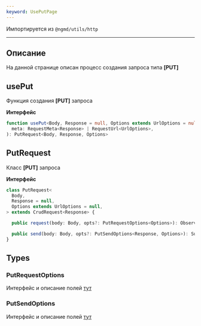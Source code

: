 ```yaml
---
keyword: UsePutPage
---
```


Импортируется из `@ngmd/utils/http`

---

## Описание

На данной странице описан процесс создания запроса типа **[PUT]**

## usePut

Функция создания **[PUT]** запроса

**Интерфейс**

```ts
function usePut<Body, Response = null, Options extends UrlOptions = null>(
  meta: RequestMeta<Response> | RequestUrl<UrlOptions>,
): PutRequest<Body, Response, Options>
```

## PutRequest

Класс **[PUT]** запроса

**Интерфейс**

```ts
class PutRequest<
  Body,
  Response = null,
  Options extends UrlOptions = null,
> extends CrudRequest<Response> {

  public request(body: Body, opts?: PutRequestOptions<Options>): Observable<Response>;

  public send(body: Body, opts?: PutSendOptions<Response, Options>): Subscription;
}
```

## Types

### PutRequestOptions

Интерфейс и описание полей [тут](/http/classes/api-request#httprequestoptions)


### PutSendOptions

Интерфейс и описание полей [тут](/http/classes/api-request#sendrequestoptions)
